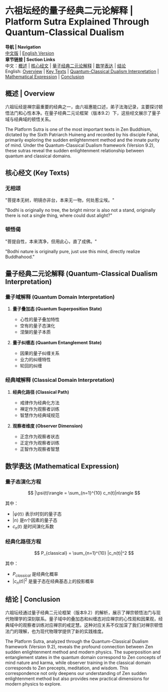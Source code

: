 # 六祖坛经的量子经典二元论解释 | Platform Sutra Explained Through Quantum-Classical Dualism

**导航 | Navigation**  
[中文版](#六祖坛经解析) | [English Version](#platform-sutra-analysis)  
**章节链接 | Section Links**  
中文：[概述](#概述-overview) | [核心经文](#核心经文-key-texts) | [量子经典二元论解释](#量子经典二元论解释-quantum-classical-dualism-interpretation) | [数学表达](#数学表达-mathematical-expression) | [结论](#结论-conclusion)  
English: [Overview](#概述-overview) | [Key Texts](#核心经文-key-texts) | [Quantum-Classical Dualism Interpretation](#量子经典二元论解释-quantum-classical-dualism-interpretation) | [Mathematical Expression](#数学表达-mathematical-expression) | [Conclusion](#结论-conclusion)

## 概述 | Overview

六祖坛经是禅宗最重要的经典之一，由六祖惠能口述，弟子法海记录，主要探讨顿悟法门和心性本净。在量子经典二元论框架（版本9.2）下，这些经文展示了量子域与经典域的顿悟关系。

The Platform Sutra is one of the most important texts in Zen Buddhism, dictated by the Sixth Patriarch Huineng and recorded by his disciple Fahai, primarily exploring the sudden enlightenment method and the innate purity of mind. Under the Quantum-Classical Dualism framework (Version 9.2), these sutras reveal the sudden enlightenment relationship between quantum and classical domains.

## 核心经文 (Key Texts)

### 无相颂
"菩提本无树，明镜亦非台，本来无一物，何处惹尘埃。"

"Bodhi is originally no tree, the bright mirror is also not a stand, originally there is not a single thing, where could dust alight?"

### 顿悟偈
"菩提自性，本来清净，但用此心，直了成佛。"

"Bodhi nature is originally pure, just use this mind, directly realize Buddhahood."

## 量子经典二元论解释 (Quantum-Classical Dualism Interpretation)

### 量子域解释 (Quantum Domain Interpretation)
1. **量子叠加态 (Quantum Superposition State)**
   - 心性的量子叠加特性
   - 空有的量子态演化
   - 涅槃的量子本质

2. **量子纠缠态 (Quantum Entanglement State)**
   - 因果的量子纠缠关系
   - 业力的纠缠特性
   - 轮回的纠缠

### 经典域解释 (Classical Domain Interpretation)
1. **经典化路径 (Classical Path)**
   - 戒律作为经典化方法
   - 禅定作为观察者训练
   - 智慧作为经典域规范

2. **观察者维度 (Observer Dimension)**
   - 正念作为观察者状态
   - 正定作为观察者训练
   - 正智作为观察者智慧

## 数学表达 (Mathematical Expression)

### 量子态演化方程

$$
|\psi(t)\rangle = \sum_{n=1}^{10} c_n(t)|n\rangle
$$

其中：
- $`|\psi(t)\rangle`$ 表示t时刻的量子态
- $`|n\rangle`$ 是n个因素的量子态
- $`c_n(t)`$ 是时间演化系数

### 经典化路径方程

$$
P_{classical} = \sum_{n=1}^{10} |c_n(t)|^2
$$

其中：
- $`P_{classical}`$ 是经典化概率
- $`|c_n(t)|^2`$ 是量子态在经典基态上的投影概率

## 结论 | Conclusion

六祖坛经通过量子经典二元论框架（版本9.2）的解析，展示了禅宗顿悟法门与现代物理学的深刻联系。量子域中的叠加态和纠缠态对应禅宗的心性观和因果观，经典域中的观察者训练对应禅宗的戒定慧。这种对应关系不仅加深了我们对禅宗顿悟法门的理解，也为现代物理学提供了新的实践维度。

The Platform Sutra, analyzed through the Quantum-Classical Dualism framework (Version 9.2), reveals the profound connection between Zen sudden enlightenment method and modern physics. The superposition and entanglement states in the quantum domain correspond to Zen concepts of mind nature and karma, while observer training in the classical domain corresponds to Zen precepts, meditation, and wisdom. This correspondence not only deepens our understanding of Zen sudden enlightenment method but also provides new practical dimensions for modern physics to explore. 